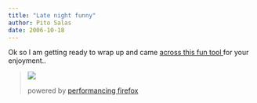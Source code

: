 ```yaml
---
title: "Late night funny"
author: Pito Salas
date: 2006-10-18
---
```




Ok so I am getting ready to wrap up and came [across this fun tool
](<http://www.churchsigngenerator.com/>)for your enjoyment..

>
>
> ![](https://i0.wp.com/img49.imageshack.us/img49/8897/churchsignyn0.jpg?w=584)
>
> powered by [performancing firefox](<http://performancing.com/firefox>)


